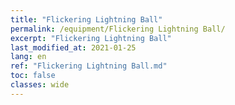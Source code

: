 ```yaml
---
title: "Flickering Lightning Ball"
permalink: /equipment/Flickering Lightning Ball/
excerpt: "Flickering Lightning Ball"
last_modified_at: 2021-01-25
lang: en
ref: "Flickering Lightning Ball.md"
toc: false
classes: wide
---
```


